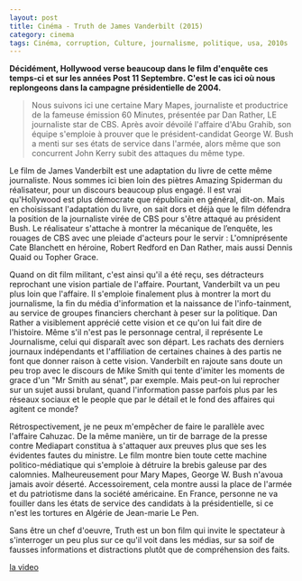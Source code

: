 ```yaml
---
layout: post
title: Cinéma - Truth de James Vanderbilt (2015)
category: cinema
tags: Cinéma, corruption, Culture, journalisme, politique, usa, 2010s
---
```

**Décidément, Hollywood verse beaucoup dans le film d'enquête ces temps-ci et sur les années Post 11 Septembre. C'est le cas ici où nous replongeons dans la campagne présidentielle de 2004.**

<blockquote>
Nous suivons ici une certaine Mary Mapes, journaliste et productrice de la fameuse émission 60 Minutes, présentée par Dan Rather, LE journaliste star de CBS. Après avoir dévoilé l'affaire d'Abu Grahib, son équipe s'emploie à prouver que le président-candidat George W. Bush a menti sur ses états de service dans l'armée, alors même que son concurrent John Kerry subit des attaques du même type.
</blockquote>

Le film de James Vanderbilt est une adaptation du livre de cette même journaliste. Nous sommes ici bien loin des piètres Amazing Spiderman du réalisateur, pour un discours beaucoup plus engagé. Il est vrai qu'Hollywood est plus démocrate que républicain en général, dit-on. Mais en choisissant l'adaptation du livre, on sait dors et déjà que le film défendra la position de la journaliste virée de CBS pour s'être attaqué au président Bush. Le réalisateur s'attache à montrer la mécanique de l’enquête, les rouages de CBS avec une pleiade d'acteurs pour le servir : L'omniprésente Cate Blanchett en héroine, Robert Redford en Dan Rather, mais aussi Dennis Quaid ou Topher Grace.

Quand on dit film militant, c'est ainsi qu'il a été reçu, ses détracteurs reprochant une vision partiale de l'affaire. Pourtant, Vanderbilt va un peu plus loin que l'affaire. Il s'emploie finalement plus à montrer la mort du journalisme, la fin du média d'information et la naissance de l'info-tainment, au service de groupes financiers cherchant à peser sur la politique. Dan Rather a visiblement apprécié cette vision et ce qu'on lui fait dire de l'histoire. Même s'il n'est pas le personnage central, il représente Le Journalisme, celui qui disparaît avec son départ. Les rachats des derniers journaux indépendants et l'affiliation de certaines chaines à des partis ne font que donner raison à cette vision. Vanderbilt en rajoute sans doute un peu trop avec le discours de Mike Smith qui tente d'imiter les moments de grace d'un "Mr Smith au sénat", par exemple. Mais peut-on lui reprocher sur un sujet aussi brulant, quand l'information passe parfois plus par les réseaux sociaux et le people que par le détail et le fond des affaires qui agitent ce monde?

Rétrospectivement, je ne peux m'empêcher de faire le parallèle avec l'affaire Cahuzac. De la même manière, un tir de barrage de la presse contre Mediapart constitua à s'attaquer aux preuves plus que ses les évidentes fautes du ministre. Le film montre bien toute cette machine politico-médiatique qui s'emploie à détruire la brebis galeuse par des calomnies. Malheureusement pour Mary Mapes, George W. Bush n'avoua jamais avoir déserté. Accessoirement, cela montre aussi la place de l'armée et du patriotisme dans la société américaine. En France, personne ne va fouiller dans les états de service des candidats à la présidentielle, si ce n'est les tortures en Algérie de Jean-marie Le Pen.

Sans être un chef d'oeuvre, Truth est un bon film qui invite le spectateur à s'interroger un peu plus sur ce qu'il voit dans les médias, sur sa soif de fausses informations et distractions plutôt que de compréhension des faits.

[la video](https://www.youtube.com/watch?v=MqOz8-Sto1g)
